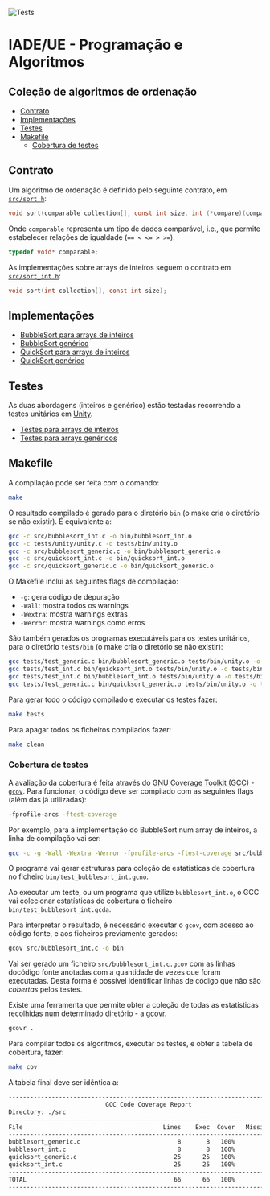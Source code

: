 ![Tests](https://github.com/IADE-PA/sort-algorithms/workflows/Tests/badge.svg)

# IADE/UE - Programação e Algoritmos  <!-- omit in toc -->

## Coleção de algoritmos de ordenação <!-- omit in toc -->

- [Contrato](#contrato)
- [Implementações](#implementações)
- [Testes](#testes)
- [Makefile](#makefile)
  - [Cobertura de testes](#cobertura-de-testes)

## Contrato

Um algoritmo de ordenação é definido pelo seguinte contrato, em [`src/sort.h`](src/sort.h):

```C
void sort(comparable collection[], const int size, int (*compare)(comparable, comparable));
```

Onde `comparable` representa um tipo de dados comparável, i.e., que permite estabelecer relações de igualdade (`== < <= > >=`).

```C
typedef void* comparable;
```

As implementações sobre arrays de inteiros seguem o contrato em [`src/sort_int.h`](src/sort_int.h):

```C
void sort(int collection[], const int size);
```

## Implementações

- [BubbleSort para arrays de inteiros](src/bubblesort_int.c)
- [BubbleSort genérico](src/bubblesort_generic.c)
- [QuickSort para arrays de inteiros](src/quicksort_int.c)
- [QuickSort genérico](src/quicksort_generic.c)

## Testes

As duas abordagens (inteiros e genérico) estão testadas recorrendo a testes unitários em [Unity](https://github.com/ThrowTheSwitch/Unity).

- [Testes para arrays de inteiros](tests/test_int.c)
- [Testes para arrays genéricos](tests/test_generic.c)

## Makefile

A compilação pode ser feita com o comando:

```bash
make
```

O resultado compilado é gerado para o diretório `bin` (o make cria o diretório se não existir). É equivalente a:

```bash
gcc -c src/bubblesort_int.c -o bin/bubblesort_int.o
gcc -c tests/unity/unity.c -o tests/bin/unity.o
gcc -c src/bubblesort_generic.c -o bin/bubblesort_generic.o
gcc -c src/quicksort_int.c -o bin/quicksort_int.o
gcc -c src/quicksort_generic.c -o bin/quicksort_generic.o
```

O Makefile inclui as seguintes flags de compilação:

- `-g`: gera código de depuração
- `-Wall`: mostra todos os warnings
- `-Wextra`: mostra warnings extras
- `-Werror`: mostra warnings como erros

Sâo também gerados os programas executáveis para os testes unitários, para o diretório `tests/bin` (o make cria o diretório se não existir):

```bash
gcc tests/test_generic.c bin/bubblesort_generic.o tests/bin/unity.o -o tests/bin/test_bubblesort_generic
gcc tests/test_int.c bin/quicksort_int.o tests/bin/unity.o -o tests/bin/test_quicksort_int
gcc tests/test_int.c bin/bubblesort_int.o tests/bin/unity.o -o tests/bin/test_bubblesort_int
gcc tests/test_generic.c bin/quicksort_generic.o tests/bin/unity.o -o tests/bin/test_quicksort_generic
```

Para gerar todo o código compilado e executar os testes fazer:

```bash
make tests
```

Para apagar todos os ficheiros compilados fazer:

```bash
make clean
```

### Cobertura de testes

A avaliação da cobertura é feita através do [GNU Coverage Toolkit (GCC) - `gcov`](https://gcc.gnu.org/onlinedocs/gcc/Gcov.html). Para funcionar, o código deve ser compilado com as seguintes flags (além das já utilizadas):

```bash
-fprofile-arcs -ftest-coverage
```

Por exemplo, para a implementação do BubbleSort num array de inteiros, a linha de compilação vai ser:

```bash
gcc -c -g -Wall -Wextra -Werror -fprofile-arcs -ftest-coverage src/bubblesort_int.c -o bin/bubblesort_int.o
```

O programa vai gerar estruturas para coleção de estatísticas de cobertura no ficheiro `bin/test_bubblesort_int.gcno`.

Ao executar um teste, ou um programa que utilize `bubblesort_int.o`, o GCC vai colecionar estatísticas de cobertura o ficheiro `bin/test_bubblesort_int.gcda`.

Para interpretar o resultado, é necessário executar o `gcov`, com acesso ao código fonte, e aos ficheiros previamente gerados:

```bash
gcov src/bubblesort_int.c -o bin
```

Vai ser gerado um ficheiro `src/bubblesort_int.c.gcov` com as linhas docódigo fonte anotadas com a quantidade de vezes que foram executadas. Desta forma é possível identificar linhas de código que não são *cobertas* pelos testes.

Existe uma ferramenta que permite obter a coleção de todas as estatísticas recolhidas num determinado diretório - a [gcovr](https://gcovr.com/).

```bash
gcovr .
```

Para compilar todos os algoritmos, executar os testes, e obter a tabela de cobertura, fazer:

```bash
make cov
```

A tabela final deve ser idêntica a:

```bash
------------------------------------------------------------------------------
                           GCC Code Coverage Report
Directory: ./src
------------------------------------------------------------------------------
File                                       Lines    Exec  Cover   Missing
------------------------------------------------------------------------------
bubblesort_generic.c                           8       8   100%   
bubblesort_int.c                               8       8   100%   
quicksort_generic.c                           25      25   100%   
quicksort_int.c                               25      25   100%   
------------------------------------------------------------------------------
TOTAL                                         66      66   100%
------------------------------------------------------------------------------
```